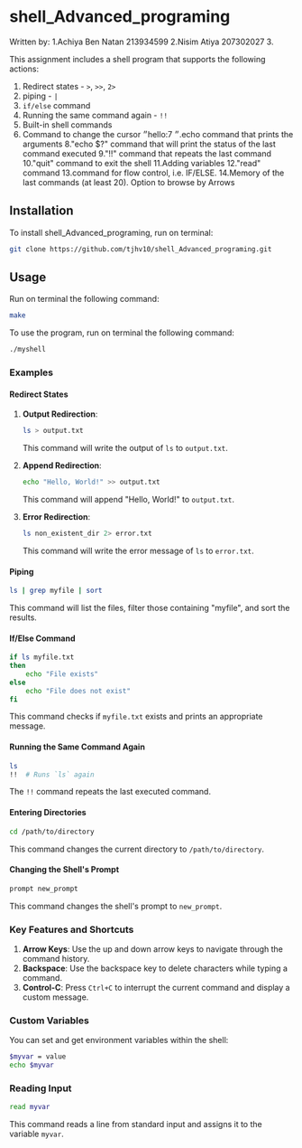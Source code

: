 
# shell_Advanced_programing

Written by:
1.Achiya Ben Natan 213934599
2.Nisim Atiya 207302027
3.

This assignment includes a shell program that supports the following actions:
1. Redirect states - `>`, `>>`, `2>`
2.  piping - `|`
3. `if/else` command
4. Running the same command again - `!!`
5. Built-in shell commands
6. Command to change the cursor ״hello:״
7.echo command that prints the arguments
8."echo $?" command that will print the status of the last command executed
9."!!" command that repeats the last command
10."quit" command to exit the shell
11.Adding variables
12."read" command
13.command for flow control, i.e. IF/ELSE.
14.Memory of the last commands (at least 20). Option to browse by
Arrows

## Installation

To install shell_Advanced_programing, run on terminal:
```bash
git clone https://github.com/tjhv10/shell_Advanced_programing.git
```

## Usage

Run on terminal the following command:
```bash
make
```

To use the program, run on terminal the following command:
```bash
./myshell
```

### Examples

#### Redirect States
1. **Output Redirection**:
    ```sh
    ls > output.txt
    ```
    This command will write the output of `ls` to `output.txt`.

2. **Append Redirection**:
    ```sh
    echo "Hello, World!" >> output.txt
    ```
    This command will append "Hello, World!" to `output.txt`.

3. **Error Redirection**:
    ```sh
    ls non_existent_dir 2> error.txt
    ```
    This command will write the error message of `ls` to `error.txt`.

#### Piping
```sh
ls | grep myfile | sort
```
This command will list the files, filter those containing "myfile", and sort the results.

#### If/Else Command
```sh
if ls myfile.txt
then
    echo "File exists"
else
    echo "File does not exist"
fi
```
This command checks if `myfile.txt` exists and prints an appropriate message.

#### Running the Same Command Again
```sh
ls
!!  # Runs `ls` again
```
The `!!` command repeats the last executed command.

#### Entering Directories
```sh
cd /path/to/directory
```
This command changes the current directory to `/path/to/directory`.

#### Changing the Shell's Prompt
```sh
prompt new_prompt
```
This command changes the shell's prompt to `new_prompt`.

### Key Features and Shortcuts
1. **Arrow Keys**: Use the up and down arrow keys to navigate through the command history.
2. **Backspace**: Use the backspace key to delete characters while typing a command.
3. **Control-C**: Press `Ctrl+C` to interrupt the current command and display a custom message.

### Custom Variables
You can set and get environment variables within the shell:
```sh
$myvar = value
echo $myvar
```

### Reading Input
```sh
read myvar
```
This command reads a line from standard input and assigns it to the variable `myvar`.
```

